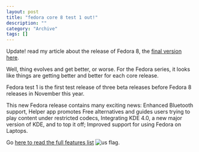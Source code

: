```yaml
--- 
layout: post 
title: "fedora core 8 test 1 out!"
description: ""
category: "Archive"
tags: []
---  
```

<p>Update! read my article about the release of Fedora 8, the <a href="http://phun-ky.net/2007/11/fedora-8-released">final version here</a>.</p> <p>Well, thing evolves and get better, or worse. For the Fedora series, it looks like things are getting better and better for each core release.</p> <p>Fedora test 1 is the first test release of three beta releases before Fedora 8 releases in November this year.</p> <p>This new Fedora release contains many exciting news: Enhanced Bluetooth support, Helper app promotes Free alternatives and guides users trying to play content under restricted codecs, Integrating KDE 4.0, a new major version of KDE, and to top it off; Improved support for using Fedora on Laptops. </p> <p>Go <a href="http://fedoraproject.org/wiki/Releases/8/FeatureList">here to read the full features list</a> <img src="http://cdn.umedia.no/img/flag/us.png" alt="us flag"/>.</p> 